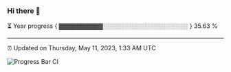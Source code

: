 ### Hi there 👋

⏳ Year progress { ▓▓▓▓▓▓▓▓▓▓░░░░░░░░░░░░░░░░░░░░ } 35.63 %

---

⏰ Updated on Thursday, May 11, 2023, 1:33 AM UTC

![Progress Bar CI](https://github.com/arthurbuhl/arthurbuhl/workflows/Progress%20Bar%20CI/badge.svg)
